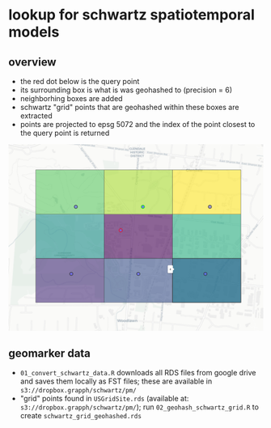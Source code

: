 # lookup for schwartz spatiotemporal models

## overview

- the red dot below is the query point
- its surrounding box is what is was geohashed to (precision = 6)
- neighborhing boxes are added
- schwartz "grid" points that are geohashed within these boxes are extracted
- points are projected to epsg 5072 and the index of the point closest to the query point is returned

![example_schwartz_lookup](example_schwartz_lookup.png)

## geomarker data

- `01_convert_schwartz_data.R` downloads all RDS files from google drive and saves them locally as FST files; these are available in `s3://dropbox.grapph/schwartz/pm/`
- "grid" points found in `USGridSite.rds` (available at: `s3://dropbox.grapph/schwartz/pm/`); run `02_geohash_schwartz_grid.R` to create `schwartz_grid_geohashed.rds`
